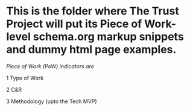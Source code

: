 # This is the folder where The Trust Project will put its Piece of Work-level schema.org markup snippets and dummy html page examples. 

*Piece of Work (PoW) indicators are*

1 Type of Work 

2 C&R 

3 Methodology 
(upto the Tech MVP) 

